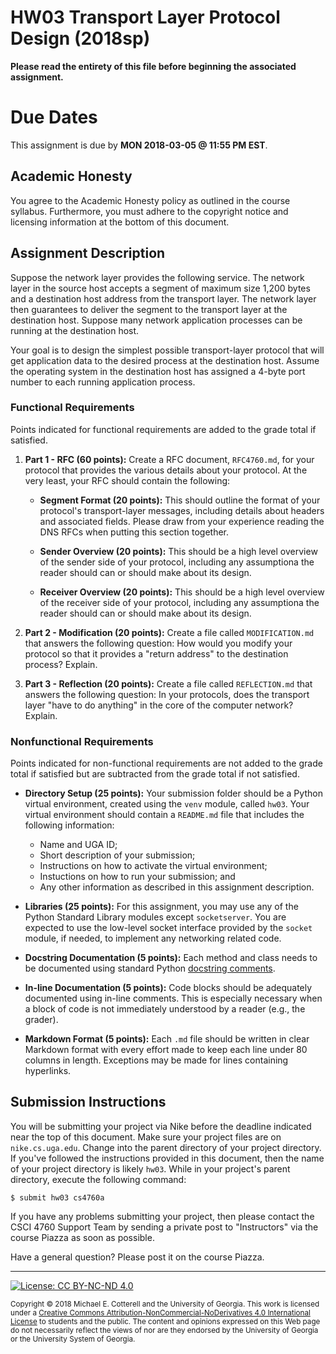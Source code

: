 
# HW03 Transport Layer Protocol Design (2018sp)

**Please read the entirety of this file before
beginning the associated assignment.** 

# Due Dates

This assignment is due by **MON 2018-03-05 @ 11:55 PM EST**. 

## Academic Honesty

You agree to the Academic Honesty policy as outlined in the course syllabus. 
Furthermore, you must adhere to the copyright notice and licensing information 
at the bottom of this document.

## Assignment Description

Suppose the network layer provides the following service. 
The network layer in the source host accepts a segment of maximum size 1,200 
bytes and a destination host address from the transport layer. The network layer
then guarantees to deliver the segment to the transport layer at the destination
host. Suppose many network application processes can be running at the 
destination host.

Your goal is to design the simplest possible transport-layer protocol that 
will get application data to the desired process at the destination host. 
Assume the operating system in the destination host has assigned a 4-byte port 
number to each running application process.

### Functional Requirements

Points indicated for functional requirements are added to the grade total
if satisfied. 

1. **Part 1 - RFC (60 points):** Create a RFC document, `RFC4760.md`, for your
   protocol that provides the various details about your protocol.
   At the very least, your RFC should contain the following:

   * **Segment Format (20 points):** This should outline the format of your protocol's
     transport-layer messages, including details about headers and associated fields. 
     Please draw from your experience reading the DNS RFCs when putting this section
     together. 

   * **Sender Overview (20 points):** This should be a high level overview of the
     sender side of your protocol, including any assumptiona the reader should can or 
     should make about its design.

   * **Receiver Overview (20 points):** This should be a high level overview of the
     receiver side of your protocol, including any assumptiona the reader should can or 
     should make about its design.

2. **Part 2 - Modification (20 points):**  Create a file called `MODIFICATION.md` that
   answers the following question: How would you modify your protocol so that it
   provides a "return address" to the destination process? Explain.

3. **Part 3 - Reflection (20 points):** Create a file called `REFLECTION.md` that
   answers the following question: In your protocols, does the transport layer 
   "have to do anything" in the core of the computer network? Explain. 

### Nonfunctional Requirements 

Points indicated for non-functional requirements are not added to the grade total
if satisfied but are subtracted from the grade total if not satisfied.

* **Directory Setup (25 points):** Your submission folder should be a Python
  virtual environment, created using the `venv` module, called `hw03`.
  Your virtual environment should contain a `README.md` file that includes
  the following information:
  * Name and UGA ID;
  * Short description of your submission;
  * Instructions on how to activate the virtual environment;
  * Instuctions on how to run your submission; and
  * Any other information as described in this assignment description. 

* **Libraries (25 points):** For this assignment, you may use any of the Python
  Standard Library modules except `socketserver`. You are expected to use the
  low-level socket interface provided by the `socket` module, if needed, to 
  implement any networking related code. 

* **Docstring Documentation (5 points):** Each method and class needs to be documented
  using standard Python [docstring comments](https://www.python.org/dev/peps/pep-0257/).

* **In-line Documentation (5 points):** Code blocks should be adequately documented
  using in-line comments. This is especially necessary when a block of code
  is not immediately understood by a reader (e.g., the grader).

* **Markdown Format (5 points):** Each `.md` file should be written in clear
  Markdown format with every effort made to keep each line under 80 columns
  in length. Exceptions may be made for lines containing hyperlinks. 

## Submission Instructions

You will be submitting your project via Nike before the deadline indicated
near the top of this document. Make sure your project files are on 
`nike.cs.uga.edu`. Change into the parent directory of your project directory. 
If you've followed the instructions provided in this document, then the name 
of your project directory is likely `hw03`. 
While in your project's parent directory, execute the following command: 
```
$ submit hw03 cs4760a
```

If you have any problems submitting your project, then please contact the CSCI
4760 Support Team by sending a private post to "Instructors" via the course 
Piazza as soon as possible. 

Have a general question? Please post it on the course Piazza.

<hr/>

[![License: CC BY-NC-ND 4.0](https://img.shields.io/badge/License-CC%20BY--NC--ND%204.0-lightgrey.svg)](http://creativecommons.org/licenses/by-nc-nd/4.0/)

<small>
Copyright &copy; 2018 Michael E. Cotterell and the University of Georgia.
This work is licensed under a <a rel="license" href="http://creativecommons.org/licenses/by-nc-nd/4.0/">Creative Commons Attribution-NonCommercial-NoDerivatives 4.0 International License</a> to students and the public.
The content and opinions expressed on this Web page do not necessarily reflect the views of nor are they endorsed by the University of Georgia or the University System of Georgia.
</small>

